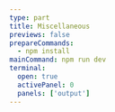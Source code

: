 ```yaml
---
type: part
title: Miscellaneous
previews: false
prepareCommands:
  - npm install
mainCommand: npm run dev
terminal:
  open: true
  activePanel: 0
  panels: ['output']
---
```


